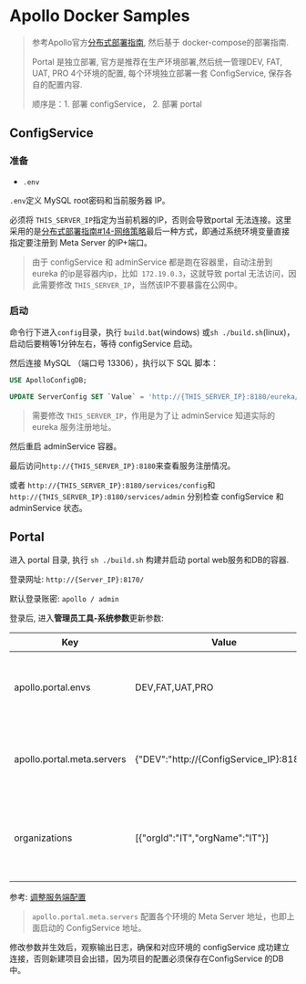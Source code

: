 # Apollo Docker Samples

> 参考Apollo官方[分布式部署指南][1], 然后基于 docker-compose的部署指南.
>
> Portal 是独立部署, 官方是推荐在生产环境部署,然后统一管理DEV, FAT, UAT, PRO 4个环境的配置, 每个环境独立部署一套 ConfigService, 保存各自的配置内容.
>
> 顺序是：1. 部署 configService， 2. 部署 portal



## ConfigService

### 准备

- `.env`

`.env`定义 MySQL root密码和当前服务器 IP。

必须将 `THIS_SERVER_IP`指定为当前机器的IP，否则会导致portal 无法连接。这里采用的是[分布式部署指南#14-网络策略][3]最后一种方式，即通过系统环境变量直接指定要注册到 Meta Server 的IP+端口。

> 由于 configService 和 adminService 都是跑在容器里，自动注册到 eureka 的ip是容器内ip，比如` 172.19.0.3`，这就导致 portal 无法访问，因此需要修改 `THIS_SERVER_IP`，当然该IP不要暴露在公网中。



### 启动

命令行下进入`config`目录，执行 `build.bat`(windows) 或`sh ./build.sh`(linux)，启动后要稍等1分钟左右，等待 configService 启动。

然后连接 MySQL （端口号 13306），执行以下 SQL 脚本：

```sql
USE ApolloConfigDB;

UPDATE ServerConfig SET `Value` = 'http://{THIS_SERVER_IP}:8180/eureka/' WHERE `Key` = 'eureka.service.url';

```

> 需要修改 `THIS_SERVER_IP`，作用是为了让 adminService 知道实际的 eureka 服务注册地址。

然后重启 adminService 容器。

最后访问`http://{THIS_SERVER_IP}:8180`来查看服务注册情况。

或者  `http://{THIS_SERVER_IP}:8180/services/config`和`http://{THIS_SERVER_IP}:8180/services/admin` 分别检查 configService 和 adminService 状态。



## Portal

进入 portal 目录, 执行 `sh ./build.sh` 构建并启动 portal web服务和DB的容器.

登录网址:  `http://{Server_IP}:8170/` 

默认登录账密:  `apollo / admin`

登录后, 进入**管理员工具-系统参数**更新参数:

| Key                        | Value                                    | 备注                    |
| -------------------------- | ---------------------------------------- | ----------------------- |
| apollo.portal.envs         | DEV,FAT,UAT,PRO                          | 修改完需要重启生效。    |
| apollo.portal.meta.servers | {"DEV":"http://{ConfigService_IP}:8180"} | 修改完需要重启生效。    |
| organizations              | [{"orgId":"IT","orgName":"IT"}]          | 修改完需要重新登录成效. |

参考: [调整服务端配置][2]

> `apollo.portal.meta.servers` 配置各个环境的 Meta Server 地址，也即上面启动的 ConfigService 地址。

修改参数并生效后，观察输出日志，确保和对应环境的 configService 成功建立连接，否则新建项目会出错，因为项目的配置必须保存在ConfigService 的DB中。





[1]:https://github.com/ctripcorp/apollo/wiki/%E5%88%86%E5%B8%83%E5%BC%8F%E9%83%A8%E7%BD%B2%E6%8C%87%E5%8D%97
[2]:https://github.com/ctripcorp/apollo/wiki/%E5%88%86%E5%B8%83%E5%BC%8F%E9%83%A8%E7%BD%B2%E6%8C%87%E5%8D%97#213-%E8%B0%83%E6%95%B4%E6%9C%8D%E5%8A%A1%E7%AB%AF%E9%85%8D%E7%BD%AE
[3]:https://github.com/ctripcorp/apollo/wiki/%E5%88%86%E5%B8%83%E5%BC%8F%E9%83%A8%E7%BD%B2%E6%8C%87%E5%8D%97#14-%E7%BD%91%E7%BB%9C%E7%AD%96%E7%95%A5(https://github.com/ctripcorp/apollo/wiki/分布式部署指南#14-网络策略)